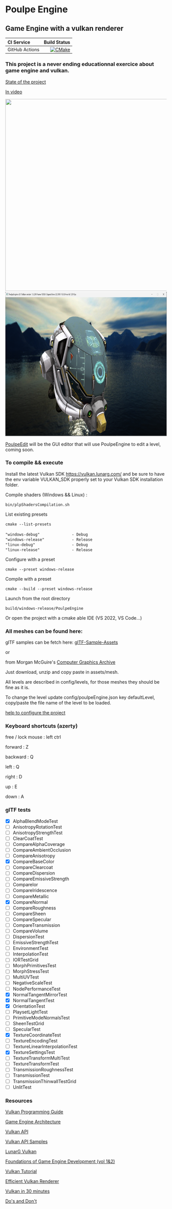 # Poulpe Engine
## Game Engine with a vulkan renderer

| **CI Service** | Build Status |
|:---------------|-------------:|
| GitHub Actions | [![CMake](https://github.com/galliume/poulpeEngine/actions/workflows/cmake.yml/badge.svg?branch=main)](https://github.com/galliume/poulpeEngine/actions/workflows/cmake.yml)


### This project is a never ending educationnal exercice about game engine and vulkan.

[State of the project](https://github.com/users/galliume/projects/4/views/1)

[In video](https://www.youtube.com/watch?v=C7p9z6LhAig&list=PL4-Os8BWDCPmZt5HvJrSo6QDHkD9J4fJF)

<img src="https://github.com/galliume/poulpeEngine/blob/main/screenshots/sponza.jpg" width="800" height="600">
<img src="https://github.com/galliume/poulpeEngine/blob/main/screenshots/helmet.png" width="800" height="450">

[PoulpeEdit](https://github.com/galliume/poulpeEdit) will be the GUI editor that will use PoulpeEngine to edit a level, coming soon.

### To compile && execute 

Install the latest Vulkan SDK https://vulkan.lunarg.com/ and be sure to have the env variable VULKAN_SDK properly set to your Vulkan SDK installation folder.

Compile shaders (Windows && Linux) : 
```
bin/plpShadersCompilation.sh
```	

List existing presets
```
cmake --list-presets

"windows-debug"              - Debug
"windows-release"            - Release
"linux-debug"                - Debug
"linux-release"              - Release
```

Configure with a preset
```
cmake --preset windows-release
``` 

Compile with a preset
```
cmake --build --preset windows-release
```

Launch from the root directory
```
build/windows-release/PoulpeEngine
```

Or open the project with a cmake able IDE (VS 2022, VS Code...)

### All meshes can be found here:

glTF samples can be fetch here: [glTF-Sample-Assets](https://github.com/KhronosGroup/glTF-Sample-Assets)

or

from Morgan McGuire's [Computer Graphics Archive](https://casual-effects.com/data)

Just download, unzip and copy paste in assets/mesh.

All levels are described in config/levels, for those meshes they should be fine as it is.

To change the level update config/poulpeEngine.json key defaultLevel, copy/paste the file name of the level to be loaded.

[help to configure the project](https://github.com/galliume/poulpeEngine/wiki/Env-config)

### Keyboard shortcuts (azerty)

free / lock mouse : left ctrl

forward : Z 

backward : Q

left : Q

right : D

up : E

down : A

### glTF tests

- [x] AlphaBlendModeTest
- [ ] AnisotropyRotationTest
- [ ] AnisotropyStrengthTest
- [ ] ClearCoatTest
- [ ] CompareAlphaCoverage
- [ ] CompareAmbientOcclusion
- [ ] CompareAnisotropy
- [x] CompareBaseColor
- [ ] CompareClearcoat
- [ ] CompareDispersion
- [ ] CompareEmissiveStrength
- [ ] CompareIor
- [ ] CompareIridescence
- [ ] CompareMetallic
- [x] CompareNormal
- [ ] CompareRoughness
- [ ] CompareSheen
- [ ] CompareSpecular
- [ ] CompareTransmission
- [ ] CompareVolume
- [ ] DispersionTest
- [ ] EmissiveStrengthTest
- [ ] EnvironmentTest
- [ ] InterpolationTest
- [ ] IORTestGrid
- [ ] MorphPrimitivesTest
- [ ] MorphStressTest
- [ ] MultiUVTest
- [ ] NegativeScaleTest
- [ ] NodePerformanceTest
- [x] NormalTangentMirrorTest
- [x] NormalTangentTest
- [x] OrientationTest
- [ ] PlaysetLightTest
- [ ] PrimitiveModeNormalsTest
- [ ] SheenTestGrid
- [ ] SpecularTest
- [x] TextureCoordinateTest
- [ ] TextureEncodingTest
- [ ] TextureLinearInterpolationTest
- [x] TextureSettingsTest
- [ ] TextureTransformMultiTest
- [ ] TextureTransformTest
- [ ] TransmissionRoughnessTest
- [ ] TransmissionTest
- [ ] TransmissionThinwallTestGrid
- [ ] UnlitTest

### Resources

[Vulkan Programming Guide](https://www.amazon.fr/Vulkan-Programming-Guide-Official-Learning/dp/0134464540/)

[Game Engine Architecture](https://www.amazon.fr/Engine-Architecture-Third-Jason-Gregory/dp/1138035459/)

[Vulkan API](https://www.khronos.org/registry/vulkan/specs/1.2-extensions/html/index.html)

[Vulkan API Samples](https://github.com/LunarG/VulkanSamples/tree/master/API-Samples)

[LunarG Vulkan](https://vulkan.lunarg.com/doc/sdk/1.2.162.1/linux/tutorial/html/00-intro.html)

[Foundations of Game Engine Development (vol 1&2)](https://foundationsofgameenginedev.com/)

[Vulkan Tutorial](https://vulkan-tutorial.com/)

[Efficient Vulkan Renderer](https://zeux.io/2020/02/27/writing-an-efficient-vulkan-renderer/)

[Vulkan in 30 minutes](https://renderdoc.org/vulkan-in-30-minutes.html)

[Do's and Don't](https://developer.nvidia.com/blog/vulkan-dos-donts/)

